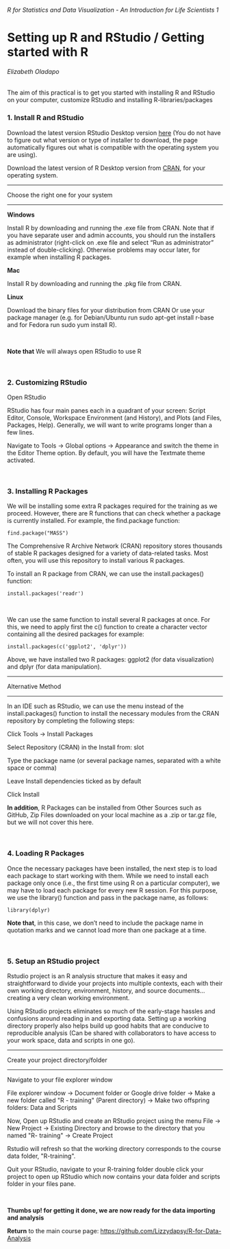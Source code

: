 *R for Statistics and Data Visualization - An Introduction for Life Scientists 1*

# Setting up R and RStudio / Getting started with R

###### Elizabeth Oladapo

The aim of this practical is to get you started with installing R and RStudio on your computer, customize RStudio and installing R-libraries/packages

### 1. Install R and RStudio
Download the latest version RStudio Desktop version [here](https://posit.co/download/rstudio-desktop/#download) (You do not have to figure out what version or type of installer to download, the page automatically figures out what is compatible with the operating system you are using).

Download the latest version of R Desktop version from [CRAN](https://cran.r-project.org/), for your operating system.

*** 
Choose the right one for your system 

*** 

__Windows__

Install R by downloading and running the .exe file from CRAN. 
Note that if you have separate user and admin accounts, you should run the installers as administrator (right-click on .exe file and select “Run as administrator” instead of double-clicking). 
Otherwise problems may occur later, for example when installing R packages.

__Mac__

Install R by downloading and running the .pkg file from CRAN. 

__Linux__

Download the binary files for your distribution from CRAN Or use your package manager (e.g. for Debian/Ubuntu run sudo apt-get install r-base and for Fedora run sudo yum install R). 

<br/>

__Note that__ We will always open RStudio to use R

<br/>

### 2. Customizing RStudio
Open RStudio

RStudio has four main panes each in a quadrant of your screen: 
Script Editor, Console, Workspace Environment (and History), and Plots (and Files, Packages, Help). 
Generally, we will want to write programs longer than a few lines.

Navigate to Tools → Global options → Appearance and switch the theme in the Editor Theme option. By default, you will have the Textmate theme activated.

<br/>

### 3. Installing R Packages 

We will be installing some extra R packages required for the training as we proceed. However, there are R functions that can  check whether a package is currently installed. For example, the find.package function:

```{r}
find.package("MASS")
```

The Comprehensive R Archive Network (CRAN) repository stores thousands of stable R packages designed for a variety of data-related tasks. Most often, you will use this repository to install various R packages.

To install an R package from CRAN, we can use the install.packages() function:

```{r}
install.packages('readr')
```
<br/>

We can use the same function to install several R packages at once. For this, we need to apply first the c() function to create a character vector containing all the desired packages for example:

```{r}
install.packages(c('ggplot2', 'dplyr'))
```
Above, we have installed two R packages: ggplot2 (for data visualization) and dplyr (for data manipulation).

***

Alternative Method

***

In an IDE such as RStudio, we can use the menu instead of the install.packages() function to install the necessary modules from the CRAN repository by completing the following steps:

Click Tools → Install Packages

Select Repository (CRAN) in the Install from: slot

Type the package name (or several package names, separated with a white space or comma)

Leave Install dependencies ticked as by default

Click Install

__In addition__, R Packages can be installed from Other Sources such as GitHub, Zip Files downloaded on your local machine as a .zip or tar.gz file, but we will not cover this here.

<br/>


### 4. Loading R Packages

Once the necessary packages have been installed, the next step is to load each package to start working with them. While we need to install each package only once (i.e., the first time using R on a particular computer), we may have to load each package for every new R session. For this purpose, we use the library() function and pass in the package name, as follows:

```{r}
library(dplyr)
```
__Note that__, in this case, we don’t need to include the package name in quotation marks and we cannot load more than one package at a time.

<br/>

### 5. Setup an RStudio project
Rstudio project is an R analysis structure that makes it easy and straightforward to divide your projects into multiple contexts, each with their own working directory, environment, history, and source documents... creating a very clean working environment.

Using RStudio projects eliminates so much of the early-stage hassles and confusions around reading in and exporting data. Setting up a working directory properly also helps build up good habits that are conducive to reproducible analysis (Can be shared with collaborators to have access to your work space, data and scripts in one go).


***
Create your project directory/folder

***
Navigate to your file explorer window

File explorer window -> Document folder or Google drive folder -> Make a new folder called "R - training" (Parent directory) ->
Make two offspring folders: Data and Scripts

Now, Open up RStudio and create an RStudio project using the menu File -> New Project -> Existing Directory and browse to the directory that you named "R- training"  -> Create Project

Rstudio will refresh so that the working directory corresponds to the course data folder, "R-training".

Quit your RStudio, navigate to your R-training folder double click your project to open up RStudio which now contains your data folder and scripts folder in your files pane.

<br/>

__Thumbs up! for getting it done, we are now ready for the data importing and analysis__

__Return__ to the main course page:
https://github.com/Lizzydapsy/R-for-Data-Analysis
